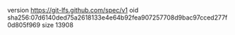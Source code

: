 version https://git-lfs.github.com/spec/v1
oid sha256:07d6140ded75a2618133e4e64b92fea907257708d9bac97cced277f0d805f969
size 13908
